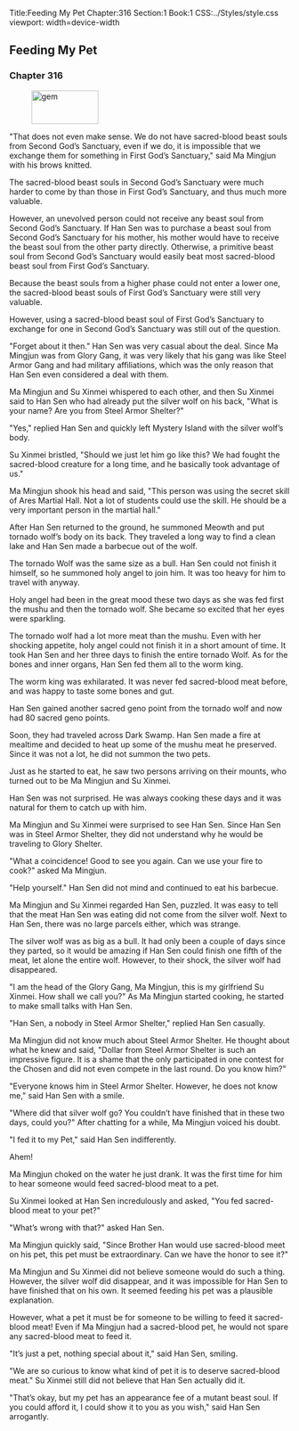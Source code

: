 Title:Feeding My Pet 
Chapter:316 
Section:1 
Book:1 
CSS:../Styles/style.css 
viewport: width=device-width
  
## Feeding My Pet
### Chapter 316
  
<figure>
	<img src="../Images/gem.gif" alt="gem" id="gem" width="120" height="60" />
</figure>
  

  
"That does not even make sense. We do not have sacred-blood beast souls from Second God’s Sanctuary, even if we do, it is impossible that we exchange them for something in First God’s Sanctuary," said Ma Mingjun with his brows knitted.

The sacred-blood beast souls in Second God’s Sanctuary were much harder to come by than those in First God’s Sanctuary, and thus much more valuable.

However, an unevolved person could not receive any beast soul from Second God’s Sanctuary. If Han Sen was to purchase a beast soul from Second God’s Sanctuary for his mother, his mother would have to receive the beast soul from the other party directly. Otherwise, a primitive beast soul from Second God’s Sanctuary would easily beat most sacred-blood beast soul from First God’s Sanctuary.

Because the beast souls from a higher phase could not enter a lower one, the sacred-blood beast souls of First God’s Sanctuary were still very valuable.

However, using a sacred-blood beast soul of First God’s Sanctuary to exchange for one in Second God’s Sanctuary was still out of the question.

"Forget about it then." Han Sen was very casual about the deal. Since Ma Mingjun was from Glory Gang, it was very likely that his gang was like Steel Armor Gang and had military affiliations, which was the only reason that Han Sen even considered a deal with them.

Ma Mingjun and Su Xinmei whispered to each other, and then Su Xinmei said to Han Sen who had already put the silver wolf on his back, "What is your name? Are you from Steel Armor Shelter?"

"Yes," replied Han Sen and quickly left Mystery Island with the silver wolf’s body.

Su Xinmei bristled, "Should we just let him go like this? We had fought the sacred-blood creature for a long time, and he basically took advantage of us."

Ma Mingjun shook his head and said, "This person was using the secret skill of Ares Martial Hall. Not a lot of students could use the skill. He should be a very important person in the martial hall."

After Han Sen returned to the ground, he summoned Meowth and put tornado wolf’s body on its back. They traveled a long way to find a clean lake and Han Sen made a barbecue out of the wolf.

The tornado Wolf was the same size as a bull. Han Sen could not finish it himself, so he summoned holy angel to join him. It was too heavy for him to travel with anyway.

Holy angel had been in the great mood these two days as she was fed first the mushu and then the tornado wolf. She became so excited that her eyes were sparkling.

The tornado wolf had a lot more meat than the mushu. Even with her shocking appetite, holy angel could not finish it in a short amount of time. It took Han Sen and her three days to finish the entire tornado Wolf. As for the bones and inner organs, Han Sen fed them all to the worm king.

The worm king was exhilarated. It was never fed sacred-blood meat before, and was happy to taste some bones and gut.

Han Sen gained another sacred geno point from the tornado wolf and now had 80 sacred geno points.

Soon, they had traveled across Dark Swamp. Han Sen made a fire at mealtime and decided to heat up some of the mushu meat he preserved. Since it was not a lot, he did not summon the two pets.

Just as he started to eat, he saw two persons arriving on their mounts, who turned out to be Ma Mingjun and Su Xinmei.

Han Sen was not surprised. He was always cooking these days and it was natural for them to catch up with him.

Ma Mingjun and Su Xinmei were surprised to see Han Sen. Since Han Sen was in Steel Armor Shelter, they did not understand why he would be traveling to Glory Shelter.

"What a coincidence! Good to see you again. Can we use your fire to cook?" asked Ma Mingjun.

"Help yourself." Han Sen did not mind and continued to eat his barbecue.

Ma Mingjun and Su Xinmei regarded Han Sen, puzzled. It was easy to tell that the meat Han Sen was eating did not come from the silver wolf. Next to Han Sen, there was no large parcels either, which was strange.

The silver wolf was as big as a bull. It had only been a couple of days since they parted, so it would be amazing if Han Sen could finish one fifth of the meat, let alone the entire wolf. However, to their shock, the silver wolf had disappeared.

"I am the head of the Glory Gang, Ma Mingjun, this is my girlfriend Su Xinmei. How shall we call you?" As Ma Mingjun started cooking, he started to make small talks with Han Sen.

"Han Sen, a nobody in Steel Armor Shelter," replied Han Sen casually.

Ma Mingjun did not know much about Steel Armor Shelter. He thought about what he knew and said, "Dollar from Steel Armor Shelter is such an impressive figure. It is a shame that the only participated in one contest for the Chosen and did not even compete in the last round. Do you know him?"

"Everyone knows him in Steel Armor Shelter. However, he does not know me," said Han Sen with a smile.

"Where did that silver wolf go? You couldn’t have finished that in these two days, could you?" After chatting for a while, Ma Mingjun voiced his doubt.

"I fed it to my Pet," said Han Sen indifferently.

Ahem!

Ma Mingjun choked on the water he just drank. It was the first time for him to hear someone would feed sacred-blood meat to a pet.

Su Xinmei looked at Han Sen incredulously and asked, "You fed sacred-blood meat to your pet?"

"What’s wrong with that?" asked Han Sen.

Ma Mingjun quickly said, "Since Brother Han would use sacred-blood meet on his pet, this pet must be extraordinary. Can we have the honor to see it?"

Ma Mingjun and Su Xinmei did not believe someone would do such a thing. However, the silver wolf did disappear, and it was impossible for Han Sen to have finished that on his own. It seemed feeding his pet was a plausible explanation.

However, what a pet it must be for someone to be willing to feed it sacred-blood meat! Even if Ma Mingjun had a sacred-blood pet, he would not spare any sacred-blood meat to feed it.

"It’s just a pet, nothing special about it," said Han Sen, smiling.

"We are so curious to know what kind of pet it is to deserve sacred-blood meat." Su Xinmei still did not believe that Han Sen actually did it.

"That’s okay, but my pet has an appearance fee of a mutant beast soul. If you could afford it, I could show it to you as you wish," said Han Sen arrogantly.